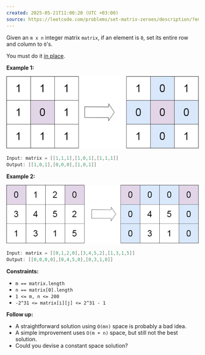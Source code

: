 ```yaml
---
created: 2025-05-21T11:00:20 (UTC +03:00)
source: https://leetcode.com/problems/set-matrix-zeroes/description/?envType=daily-question&envId=2025-05-21
---
```

Given an `m x n` integer matrix `matrix`, if an element is `0`, set its entire row and column to `0`'s.

You must do it [in place](https://en.wikipedia.org/wiki/In-place_algorithm).


**Example 1:**

![img.png](img.png)

``` Java
Input: matrix = [[1,1,1],[1,0,1],[1,1,1]]
Output: [[1,0,1],[0,0,0],[1,0,1]]
```


**Example 2:**

![img_1.png](img_1.png)

``` Java
Input: matrix = [[0,1,2,0],[3,4,5,2],[1,3,1,5]]
Output: [[0,0,0,0],[0,4,5,0],[0,3,1,0]]
```


**Constraints:**

-   `m == matrix.length`
-   `n == matrix[0].length`
-   `1 <= m, n <= 200`
-   `-2^31 <= matrix[i][j] <= 2^31 - 1`

**Follow up:**

-   A straightforward solution using `O(mn)` space is probably a bad idea.
-   A simple improvement uses `O(m + n)` space, but still not the best solution.
-   Could you devise a constant space solution?
